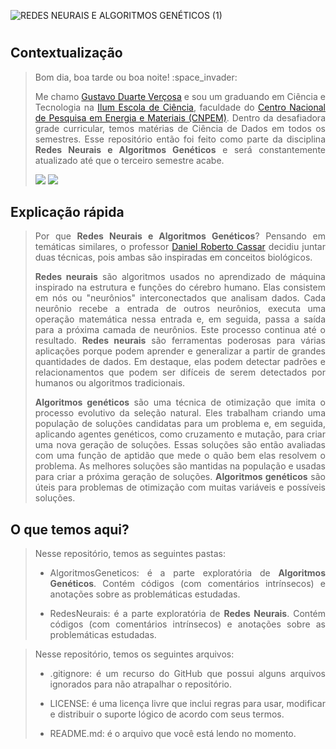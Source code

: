 ![REDES NEURAIS E ALGORITMOS GENÉTICOS (1)](https://user-images.githubusercontent.com/107042962/236282830-1bf025f6-911a-4413-bec3-3057bf980e95.png)
<h1 align="center"> </h1>

<h2 align="left"> Contextualização </h2>
<blockquote> 
<p align="justify"> Bom dia, boa tarde ou boa noite! :space_invader: </p>
<p align="justify"> Me chamo <a href="https://linktr.ee/gustavovercosa">Gustavo Duarte Verçosa</a> e sou um graduando em Ciência e Tecnologia na <a href="https://ilum.cnpem.br/">Ilum Escola de Ciência</a>, faculdade do <a href="https://cnpem.br/">Centro Nacional de Pesquisa em Energia e Materiais (CNPEM)</a>. Dentro da desafiadora grade curricular, temos matérias de Ciência de Dados em todos os semestres. Esse repositório então foi feito como parte da disciplina <strong> Redes Neurais e Algoritmos Genéticos</strong> e será constantemente atualizado até que o terceiro semestre acabe.</p>
<img src="https://img.shields.io/badge/STATUS-Em%20desenvolvimento-576CFB"> <img src="https://img.shields.io/badge/LICENCE-GNU%20General%20Public%20License%20v3.0-75CA75">
</blockquote> 
  
<h2 align="left"> Explicação rápida </h2>
<blockquote> 
<p align="justify"> Por que <strong> Redes Neurais e Algoritmos Genéticos</strong>? Pensando em temáticas similares, o professor <a href="https://github.com/drcassar">Daniel Roberto Cassar</a> decidiu juntar duas técnicas, pois ambas são inspiradas em conceitos biológicos. </p>
<p align="justify"> <strong>Redes neurais</strong> são algoritmos usados no aprendizado de máquina inspirado na estrutura e funções do cérebro humano. Elas consistem em nós ou "neurônios" interconectados que analisam dados. Cada neurônio recebe a entrada de outros neurônios, executa uma operação matemática nessa entrada e, em seguida, passa a saída para a próxima camada de neurônios. Este processo continua até o resultado. <strong>Redes neurais</strong> são ferramentas poderosas para várias aplicações porque podem aprender e generalizar a partir de grandes quantidades de dados. Em destaque, elas podem detectar padrões e relacionamentos que podem ser difíceis de serem detectados por humanos ou algoritmos tradicionais. </p>
<p align="justify"> <strong>Algoritmos genéticos</strong> são uma técnica de otimização que imita o processo evolutivo da seleção natural. Eles trabalham criando uma população de soluções candidatas para um problema e, em seguida, aplicando agentes genéticos, como cruzamento e mutação, para criar uma nova geração de soluções. Essas soluções são então avaliadas com uma função de aptidão que mede o quão bem elas resolvem o problema. As melhores soluções são mantidas na população e usadas para criar a próxima geração de soluções. <strong>Algoritmos genéticos</strong> são úteis para problemas de otimização com muitas variáveis e possíveis soluções. </p>
</blockquote> 
  
<h2 align="left"> O que temos aqui? </h2>
<blockquote> 
<p align="justify"> Nesse repositório, temos as seguintes pastas:</p>
<ul>
  <li><p align="justify">AlgoritmosGeneticos: é a parte exploratória de <strong>Algoritmos Genéticos</strong>. Contém códigos (com comentários intrínsecos) e anotações sobre as problemáticas estudadas.</p></li>
  <li><p align="justify">RedesNeurais: é a parte exploratória de <strong>Redes Neurais</strong>. Contém códigos (com comentários intrínsecos) e anotações sobre as problemáticas estudadas.</p></li>
</ul>
</blockquote>

<blockquote> 
<p align="justify"> Nesse repositório, temos os seguintes arquivos:</p>
<ul>
    <li><p align="justify">.gitignore: é um recurso do GitHub que possui alguns arquivos ignorados para não atrapalhar o repositório.</p></li>
    <li><p align="justify">LICENSE: é uma licença livre que inclui regras para usar, modificar e distribuir o suporte lógico de acordo com seus termos.</p></li>
    <li><p align="justify">README.md: é o arquivo que você está lendo no momento.</p></li>
</ul>
</blockquote> 